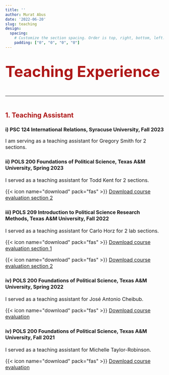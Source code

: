 ```yaml
---
title: ''
author: Murat Abus
date: '2022-06-20'
slug: teaching
design:
  spacing:
    # Customize the section spacing. Order is top, right, bottom, left.
    padding: ["0", "0", "0", "0"]  
---
```


<font size="7"><h1 style="color:#ae1717;">Teaching Experience</h1>
<hr/> </font>

### <h2 style="color:#ae1717;">1. Teaching Assistant</h2> 

### <font size="3">i) PSC 124 International Relations, Syracuse University, Fall 2023
I am serving as a teaching assistant for Gregory Smith for 2 sections.

### <font size="3">ii) POLS 200 Foundations of Political Science, Texas A&M University, Spring 2023
I served as a teaching assistant for Todd Kent for 2 sections.

{{< icon name="download" pack="fas" >}} [Download course evaluation section 2](/uploads/POLS200_evaluation_Spring_2023_2.pdf) 

### <font size="3">iii) POLS 209 Introduction to Political Science Research Methods, Texas A&M University, Fall 2022
I served as a teaching assistant for Carlo Horz for 2 lab sections.

{{< icon name="download" pack="fas" >}} [Download course evaluation section 1](/uploads/POLS209_evaluation_Fall_2022_1.pdf)

{{< icon name="download" pack="fas" >}} [Download course evaluation section 2](/uploads/POLS209_evaluation_Fall_2022_2.pdf) </font> 

### <font size="3">iv) POLS 200 Foundations of Political Science, Texas A&M University, Spring 2022
I served as a teaching assistant for José Antonio Cheibub.

{{< icon name="download" pack="fas" >}} [Download course evaluation](/uploads/POLS200_evaluation_Spring_2022.pdf) </font>

### <font size="3">iv) POLS 200 Foundations of Political Science, Texas A&M University, Fall 2021
I served as a teaching assistant for Michelle Taylor-Robinson.

{{< icon name="download" pack="fas" >}} [Download course evaluation](/uploads/POLS200_evaluation_Fall_2021.pdf)
</font>